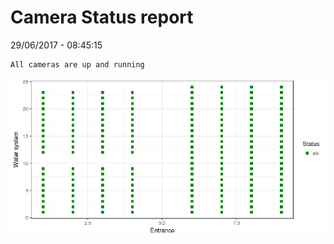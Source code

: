 Camera Status report
================
29/06/2017 - 08:45:15

    All cameras are up and running

![](camreport_files/figure-markdown_github/unnamed-chunk-2-1.png)
